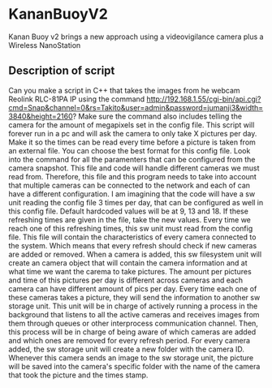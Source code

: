 # KananBuoyV2
Kanan Buoy v2 brings a new approach using a videovigilance camera plus a Wireless NanoStation

## Description of script
Can you make a script in C++ that takes the images from he webcam Reolink RLC-81PA IP using the command http://192.168.1.55/cgi-bin/api.cgi?cmd=Snap&channel=0&rs=Takito&user=admin&password=jumanji3&width=3840&height=2160? Make sure the command also includes telling the camera for the amount of megapixels set in the config file. This script will forever run in a pc and will ask the camera to only take X pictures per day. Make it so the times can be read every time before a picture is taken from an external file. You can choose the best format for this config file. Look into the command for all the paramenters that can be configured from the camera snapshot. This file and code will handle different cameras we must read from. Therefore, this file and this program needs to take into account that multiple cameras can be connected to the network and each of can have a different configuration.
I am imagining that the code will have a sw unit reading the config file 3 times per day, that can be configured as well in this config file. Default hardcoded values will be at 9, 13 and 18. If these refreshing times are given in the file, take the new values. Every time we reach one of this refreshing times, this sw unit must read from the config file. This file will contain the characteristics of every camera connected to the system. Which means that every refresh should check if new cameras are added or removed. 
When a camera is added, this sw filesystem unit will create an camera object that will contain the camera information and at what time we want the carema to take pictures. The amount per pictures and time of this pictures per day is different across cameras and each camera can have different amount of pics per day.
Every time each one of these cameras takes a picture, they will send the information to another sw storage unit. This unit will be in charge of actively running a process in the background that listens to all the active cameras and receives images from them through queues or other interprocess communication channel. Then, this process will be in charge of being aware of which cameras are added and which ones are removed for every refresh period. For every camera added, the sw storage unit will create a new folder with the camera ID. Whenever this camera sends an image to the sw storage unit, the picture will be saved into the camera's specific folder with the name of the camera that took the picture and the times stamp.